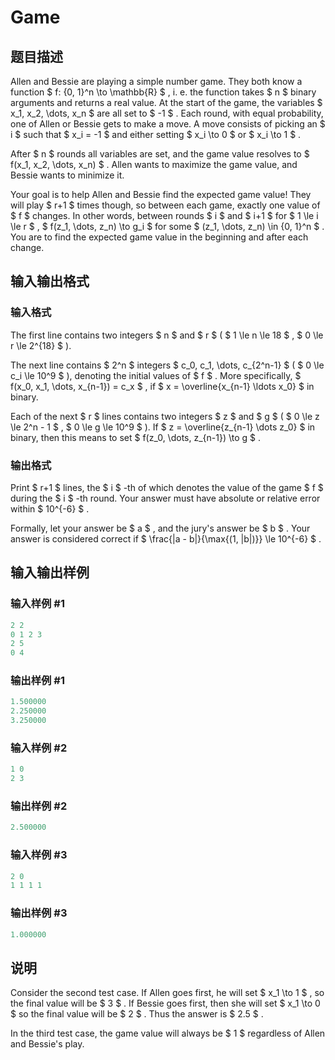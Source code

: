 # Game

## 题目描述

Allen and Bessie are playing a simple number game. They both know a function $ f: \{0, 1\}^n \to \mathbb{R} $ , i. e. the function takes $ n $ binary arguments and returns a real value. At the start of the game, the variables $ x_1, x_2, \dots, x_n $ are all set to $ -1 $ . Each round, with equal probability, one of Allen or Bessie gets to make a move. A move consists of picking an $ i $ such that $ x_i = -1 $ and either setting $ x_i \to 0 $ or $ x_i \to 1 $ .

After $ n $ rounds all variables are set, and the game value resolves to $ f(x_1, x_2, \dots, x_n) $ . Allen wants to maximize the game value, and Bessie wants to minimize it.

Your goal is to help Allen and Bessie find the expected game value! They will play $ r+1 $ times though, so between each game, exactly one value of $ f $ changes. In other words, between rounds $ i $ and $ i+1 $ for $ 1 \le i \le r $ , $ f(z_1, \dots, z_n) \to g_i $ for some $ (z_1, \dots, z_n) \in \{0, 1\}^n $ . You are to find the expected game value in the beginning and after each change.

## 输入输出格式

### 输入格式

The first line contains two integers $ n $ and $ r $ ( $ 1 \le n \le 18 $ , $ 0 \le r \le 2^{18} $ ).

The next line contains $ 2^n $ integers $ c_0, c_1, \dots, c_{2^n-1} $ ( $ 0 \le c_i \le 10^9 $ ), denoting the initial values of $ f $ . More specifically, $ f(x_0, x_1, \dots, x_{n-1}) = c_x $ , if $ x = \overline{x_{n-1} \ldots x_0} $ in binary.

Each of the next $ r $ lines contains two integers $ z $ and $ g $ ( $ 0 \le z \le 2^n - 1 $ , $ 0 \le g \le 10^9 $ ). If $ z = \overline{z_{n-1} \dots z_0} $ in binary, then this means to set $ f(z_0, \dots, z_{n-1}) \to g $ .

### 输出格式

Print $ r+1 $ lines, the $ i $ -th of which denotes the value of the game $ f $ during the $ i $ -th round. Your answer must have absolute or relative error within $ 10^{-6} $ .

Formally, let your answer be $ a $ , and the jury's answer be $ b $ . Your answer is considered correct if $ \frac{|a - b|}{\max{(1, |b|)}} \le 10^{-6} $ .

## 输入输出样例

### 输入样例 #1

```cpp
2 2
0 1 2 3
2 5
0 4

```
### 输出样例 #1

```cpp
1.500000
2.250000
3.250000

```
### 输入样例 #2

```cpp
1 0
2 3

```
### 输出样例 #2

```cpp
2.500000

```
### 输入样例 #3

```cpp
2 0
1 1 1 1

```
### 输出样例 #3

```cpp
1.000000

```
## 说明

Consider the second test case. If Allen goes first, he will set $ x_1 \to 1 $ , so the final value will be $ 3 $ . If Bessie goes first, then she will set $ x_1 \to 0 $ so the final value will be $ 2 $ . Thus the answer is $ 2.5 $ .

In the third test case, the game value will always be $ 1 $ regardless of Allen and Bessie's play.

